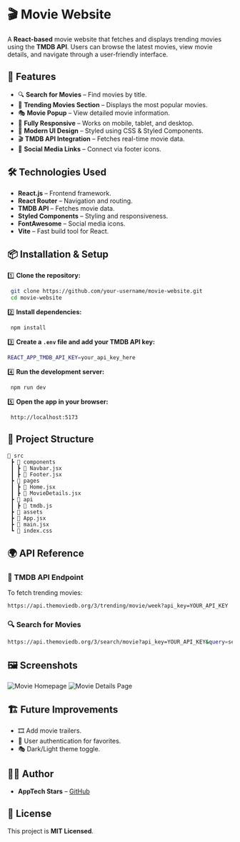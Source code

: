 # 🎬 Movie Website

A **React-based** movie website that fetches and displays trending movies using the **TMDB API**. Users can browse the latest movies, view movie details, and navigate through a user-friendly interface.

## 🚀 Features

- 🔍 **Search for Movies** – Find movies by title.
- 📌 **Trending Movies Section** – Displays the most popular movies.
- 🎭 **Movie Popup** – View detailed movie information.
- 📱 **Fully Responsive** – Works on mobile, tablet, and desktop.
- 🌙 **Modern UI Design** – Styled using CSS & Styled Components.
- 🎬 **TMDB API Integration** – Fetches real-time movie data.
- 🔗 **Social Media Links** – Connect via footer icons.

## 🛠️ Technologies Used

- **React.js** – Frontend framework.
- **React Router** – Navigation and routing.
- **TMDB API** – Fetches movie data.
- **Styled Components** – Styling and responsiveness.
- **FontAwesome** – Social media icons.
- **Vite** – Fast build tool for React.

## 📦 Installation & Setup

1️⃣ **Clone the repository:**
```sh
 git clone https://github.com/your-username/movie-website.git
 cd movie-website
```

2️⃣ **Install dependencies:**
```sh
 npm install
```

3️⃣ **Create a `.env` file and add your TMDB API key:**
```sh
REACT_APP_TMDB_API_KEY=your_api_key_here
```

4️⃣ **Run the development server:**
```sh
 npm run dev
```

5️⃣ **Open the app in your browser:**
```
 http://localhost:5173
```

## 📁 Project Structure
```
📂 src
 ┣ 📂 components
 ┃ ┣ 📜 Navbar.jsx
 ┃ ┣ 📜 Footer.jsx
 ┣ 📂 pages
 ┃ ┣ 📜 Home.jsx
 ┃ ┣ 📜 MovieDetails.jsx
 ┣ 📂 api
 ┃ ┣ 📜 tmdb.js
 ┣ 📂 assets
 ┣ 📜 App.jsx
 ┣ 📜 main.jsx
 ┗ 📜 index.css
```

## 🌍 API Reference

### 🔗 **TMDB API Endpoint**
To fetch trending movies:
```sh
https://api.themoviedb.org/3/trending/movie/week?api_key=YOUR_API_KEY
```

### 🔍 **Search for Movies**
```sh
https://api.themoviedb.org/3/search/movie?api_key=YOUR_API_KEY&query=search_term
```

## 🖼️ Screenshots
![Movie Homepage](https://your-image-link.jpg)
![Movie Details Page](https://your-image-link.jpg)

## 🏗️ Future Improvements
- 🎞️ Add movie trailers.
- 🌟 User authentication for favorites.
- 🎭 Dark/Light theme toggle.

## 👨‍💻 Author
- **AppTech Stars** – [GitHub](https://github.com/your-username)

## 📜 License
This project is **MIT Licensed**.

